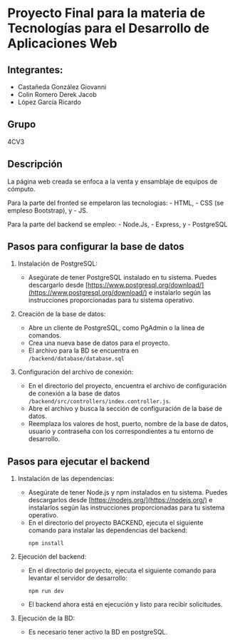 # Proyecto Final para la materia de Tecnologías para el Desarrollo de Aplicaciones Web

## Integrantes:
  - Castañeda González Giovanni
  - Colin Romero Derek Jacob
  - López García Ricardo

## Grupo
  4CV3

## Descripción
La página web creada se enfoca a la venta y ensamblaje de equipos de cómputo. 

Para la parte del fronted se empelaron las 
tecnologias:
    - HTML, 
    - CSS (se empleso Bootstrap), y 
    - JS.

Para la parte del backend se empleo:
    - Node.Js, 
    - Express, y 
    - PostgreSQL


## Pasos para configurar la base de datos

1. Instalación de PostgreSQL:
   - Asegúrate de tener PostgreSQL instalado en tu sistema.
     Puedes descargarlo desde [https://www.postgresql.org/download/](https://www.postgresql.org/download/)
     e instalarlo según las instrucciones proporcionadas para tu sistema operativo.

2. Creación de la base de datos:
   - Abre un cliente de PostgreSQL, como PgAdmin o la línea de comandos.
   - Crea una nueva base de datos para el proyecto.
   - El archivo para la BD se encuentra en `/backend/database/database.sql`
     
3. Configuración del archivo de conexión:
   - En el directorio del proyecto, encuentra el archivo de configuración de conexión a la base de datos
     `/backend/src/controllers/index.controller.js`.
   - Abre el archivo y busca la sección de configuración de la base de datos.
   - Reemplaza los valores de host, puerto, nombre de la base de datos, usuario y contraseña con los correspondientes a tu entorno de desarrollo.


## Pasos para ejecutar el backend

1. Instalación de las dependencias:
   - Asegúrate de tener Node.js y npm instalados en tu sistema. Puedes descargarlos desde [https://nodejs.org/](https://nodejs.org/)
     e instalarlos según las instrucciones proporcionadas para tu sistema operativo.
   - En el directorio del proyecto BACKEND, ejecuta el siguiente comando para instalar las dependencias del backend:
     ```
     npm install
     ```

2. Ejecución del backend:
   - En el directorio del proyecto, ejecuta el siguiente comando para levantar el servidor de desarrollo:
     ```
     npm run dev
     ```
   - El backend ahora está en ejecución y listo para recibir solicitudes.
3. Ejecución de la BD:
   - Es necesario tener activo la BD en postgreSQL.

